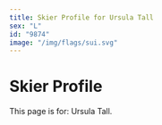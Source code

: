 ```yaml
---
title: Skier Profile for Ursula Tall
sex: "L"
id: "9874"
image: "/img/flags/sui.svg" 
---
```


# Skier Profile

This page is for: Ursula Tall.
    